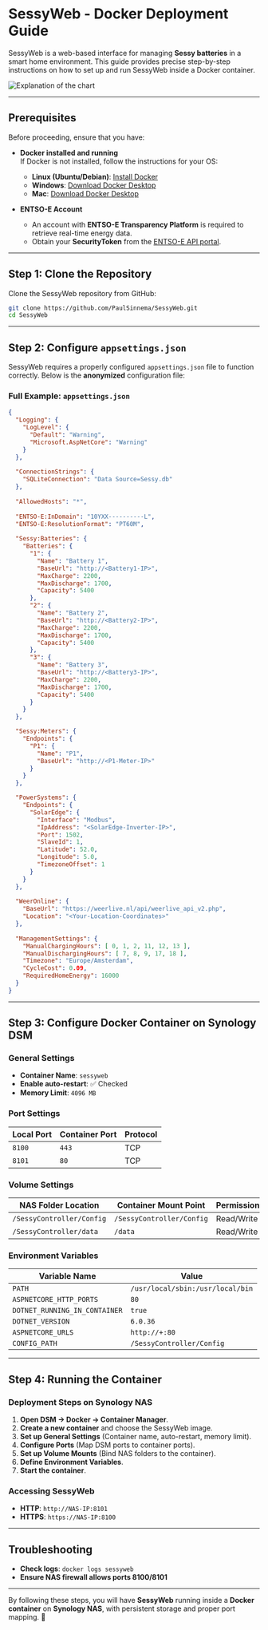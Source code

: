 # SessyWeb - Docker Deployment Guide

SessyWeb is a web-based interface for managing **Sessy batteries** in a smart home environment. This guide provides precise step-by-step instructions on how to set up and run SessyWeb inside a Docker container.

![Explanation of the chart](./SessyWeb/wwwroot/Images/ChartExplanation.jpg)

---

## Prerequisites

Before proceeding, ensure that you have:

- **Docker installed and running**  
  If Docker is not installed, follow the instructions for your OS:
  - **Linux (Ubuntu/Debian)**: [Install Docker](https://docs.docker.com/engine/install/ubuntu/)
  - **Windows**: [Download Docker Desktop](https://docs.docker.com/desktop/install/windows-install/)
  - **Mac**: [Download Docker Desktop](https://docs.docker.com/desktop/install/mac-install/)

- **ENTSO-E Account**  
  - An account with **ENTSO-E Transparency Platform** is required to retrieve real-time energy data.
  - Obtain your **SecurityToken** from the [ENTSO-E API portal](https://transparency.entsoe.eu/).

---

## Step 1: Clone the Repository

Clone the SessyWeb repository from GitHub:

```bash
git clone https://github.com/PaulSinnema/SessyWeb.git
cd SessyWeb
```

---

## Step 2: Configure `appsettings.json`

SessyWeb requires a properly configured `appsettings.json` file to function correctly. Below is the **anonymized** configuration file:

### **Full Example: `appsettings.json`**
```json
{
  "Logging": {
    "LogLevel": {
      "Default": "Warning",
      "Microsoft.AspNetCore": "Warning"
    }
  },
  
  "ConnectionStrings": {
    "SQLiteConnection": "Data Source=Sessy.db"
  },
  
  "AllowedHosts": "*",
  
  "ENTSO-E:InDomain": "10YXX----------L",
  "ENTSO-E:ResolutionFormat": "PT60M",
  
  "Sessy:Batteries": {
    "Batteries": {
      "1": {
        "Name": "Battery 1",
        "BaseUrl": "http://<Battery1-IP>",
        "MaxCharge": 2200,
        "MaxDischarge": 1700,
        "Capacity": 5400
      },
      "2": {
        "Name": "Battery 2",
        "BaseUrl": "http://<Battery2-IP>",
        "MaxCharge": 2200,
        "MaxDischarge": 1700,
        "Capacity": 5400
      },
      "3": {
        "Name": "Battery 3",
        "BaseUrl": "http://<Battery3-IP>",
        "MaxCharge": 2200,
        "MaxDischarge": 1700,
        "Capacity": 5400
      }
    }
  },

  "Sessy:Meters": {
    "Endpoints": {
      "P1": {
        "Name": "P1",
        "BaseUrl": "http://<P1-Meter-IP>"
      }
    }
  },

  "PowerSystems": {
    "Endpoints": {
      "SolarEdge": {
        "Interface": "Modbus",
        "IpAddress": "<SolarEdge-Inverter-IP>",
        "Port": 1502,
        "SlaveId": 1,
        "Latitude": 52.0,
        "Longitude": 5.0,
        "TimezoneOffset": 1
      }
    }
  },
  
  "WeerOnline": {
    "BaseUrl": "https://weerlive.nl/api/weerlive_api_v2.php",
    "Location": "<Your-Location-Coordinates>"
  },
  
  "ManagementSettings": {
    "ManualChargingHours": [ 0, 1, 2, 11, 12, 13 ],
    "ManualDischargingHours": [ 7, 8, 9, 17, 18 ],
    "Timezone": "Europe/Amsterdam",
    "CycleCost": 0.09,
    "RequiredHomeEnergy": 16000
  }
}
```

---

## Step 3: Configure Docker Container on Synology DSM

### **General Settings**
- **Container Name**: `sessyweb`
- **Enable auto-restart**: ✅ Checked
- **Memory Limit**: `4096 MB`

### **Port Settings**
| Local Port | Container Port | Protocol |
|------------|---------------|----------|
| `8100`     | `443`         | TCP      |
| `8101`     | `80`          | TCP      |

### **Volume Settings**
| NAS Folder Location           | Container Mount Point  | Permissions |
|--------------------------------|------------------------|------------|
| `/SessyController/Config`      | `/SessyController/Config` | Read/Write |
| `/SessyController/data`        | `/data`               | Read/Write |

### **Environment Variables**
| Variable Name                | Value                                |
|------------------------------|--------------------------------------|
| `PATH`                        | `/usr/local/sbin:/usr/local/bin`    |
| `ASPNETCORE_HTTP_PORTS`       | `80`                                |
| `DOTNET_RUNNING_IN_CONTAINER` | `true`                              |
| `DOTNET_VERSION`              | `6.0.36`                            |
| `ASPNETCORE_URLS`             | `http://+:80`                      |
| `CONFIG_PATH`                 | `/SessyController/Config`           |

---

## Step 4: Running the Container

### **Deployment Steps on Synology NAS**
1. **Open DSM → Docker → Container Manager**.
2. **Create a new container** and choose the SessyWeb image.
3. **Set up General Settings** (Container name, auto-restart, memory limit).
4. **Configure Ports** (Map DSM ports to container ports).
5. **Set up Volume Mounts** (Bind NAS folders to the container).
6. **Define Environment Variables**.
7. **Start the container**.

### **Accessing SessyWeb**
- **HTTP**: `http://NAS-IP:8101`
- **HTTPS**: `https://NAS-IP:8100`

---

## Troubleshooting

- **Check logs**: `docker logs sessyweb`
- **Ensure NAS firewall allows ports 8100/8101**

---

By following these steps, you will have **SessyWeb** running inside a **Docker container** on **Synology NAS**, with persistent storage and proper port mapping. 🚀

